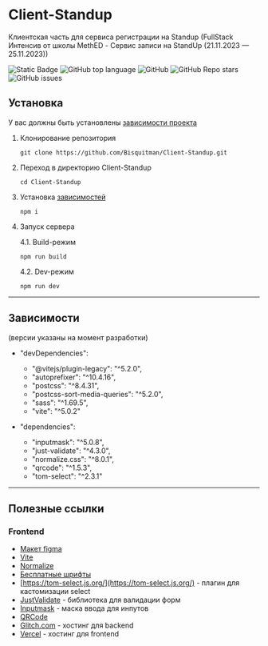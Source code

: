# Client-Standup

Клиентская часть для сервиса регистрации на Standup (FullStack Интенсив от школы MethED - Сервис записи на StandUp (21.11.2023 — 25.11.2023))

<!--Блок информации о репозитории в бейджах-->

![Static Badge](https://img.shields.io/badge/Standup-Client-Standup)
![GitHub top language](https://img.shields.io/github/languages/top/Bisquitman/Client-Standup)
![GitHub](https://img.shields.io/github/license/Bisquitman/Client-Standup)
![GitHub Repo stars](https://img.shields.io/github/stars/Bisquitman/Client-Standup)
![GitHub issues](https://img.shields.io/github/issues/Bisquitman/Client-Standup)

<!--Установка-->

## Установка

У вас должны быть установлены [зависимости проекта](https://github.com/Bisquitman/Client-Standup#зависимости)

1. Клонирование репозитория

   `git clone https://github.com/Bisquitman/Client-Standup.git`

2. Переход в директорию Client-Standup

   `cd Client-Standup`

3. Установка [зависимостей](https://github.com/Bisquitman/Client-Standup#зависимости)

   `npm i`

4. Запуск сервера

   4.1. Build-режим

   `npm run build`

   4.2. Dev-режим

   `npm run dev`

---

<!--зависимости-->

## Зависимости

(версии указаны на момент разработки)

- "devDependencies":

  - "@vitejs/plugin-legacy": "^5.2.0",
  - "autoprefixer": "^10.4.16",
  - "postcss": "^8.4.31",
  - "postcss-sort-media-queries": "^5.2.0",
  - "sass": "^1.69.5",
  - "vite": "^5.0.2"

- "dependencies":

  - "inputmask": "^5.0.8",
  - "just-validate": "^4.3.0",
  - "normalize.css": "^8.0.1",
  - "qrcode": "^1.5.3",
  - "tom-select": "^2.3.1"

---

<!--полезные ссылки-->

## Полезные ссылки

### Frontend

- [Макет figma](<https://www.figma.com/file/S8tWzyFV28xy3RCHdgu0qV/Stand-Up-(Maraphone)?type=design&node-id=0%3A1&mode=design&t=bf9VlSqwtsi8RbBO-1>)
- [Vite](https://vitejs.dev/)
- [Normalize](https://necolas.github.io/normalize.css/)
- [Бесплатные шрифты](https://gwfh.mranftl.com/fonts)
- [https://tom-select.js.org/](https://tom-select.js.org/) - плагин для кастомизации select
- [JustValidate](https://just-validate.dev/) - библиотека для валидации форм
- [Inputmask](https://github.com/RobinHerbots/Inputmask) - маска ввода для инпутов
- [QRCode](https://www.npmjs.com/package/qrcode)
- [Glitch.com](https://glitch.com/) - хостинг для backend
- [Vercel](https://vercel.com/) - хостинг для frontend
